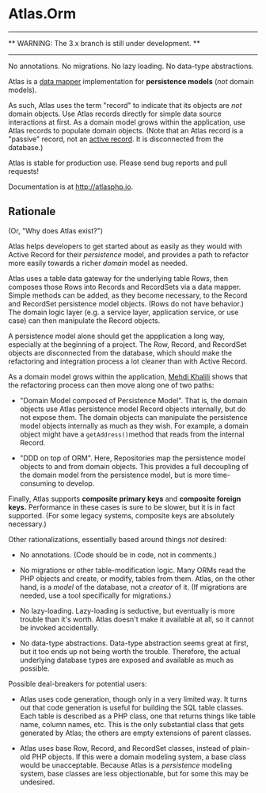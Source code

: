 # Atlas.Orm

---

** WARNING: The 3.x branch is still under development. **

---

No annotations. No migrations. No lazy loading. No data-type abstractions.

Atlas is a [data mapper](http://martinfowler.com/eaaCatalog/dataMapper.html)
implementation for **persistence models** (*not* domain models).

As such, Atlas uses the term "record" to indicate that its objects are *not*
domain objects. Use Atlas records directly for simple data source interactions
at first. As a domain model grows within the application, use Atlas records to
populate domain objects. (Note that an Atlas record is a "passive" record, not an
[active record](http://martinfowler.com/eaaCatalog/activeRecord.html).
It is disconnected from the database.)

Atlas is stable for production use. Please send bug reports and pull requests!

Documentation is at <http://atlasphp.io>.

## Rationale

(Or, "Why does Atlas exist?")

Atlas helps developers to get started about as easily as they would with Active
Record for their *persistence* model, and provides a path to refactor more
easily towards a richer *domain* model as needed.

Atlas uses a table data gateway for the underlying table Rows, then composes
those Rows into Records and RecordSets via a data mapper. Simple methods can be
added, as they become necessary, to the Record and RecordSet persistence model
objects. (Rows do not have behavior.) The domain logic layer (e.g. a service
layer, application service, or use case) can then manipulate the Record objects.

A persistence model alone should get the appplication a long way, especially at
the beginning of a project. The Row, Record, and RecordSet objects are
disconnected from the database, which should make the refactoring and
integration process a lot cleaner than with Active Record.

As a domain model grows within the application, [Mehdi Khalili][mkap] shows that
the refactoring process can then move along one of two paths:

- "Domain Model composed of Persistence Model". That is, the domain objects
  use Atlas persistence model Record objects internally, but do not expose
  them. The domain objects can manipulate the persistence model objects
  internally as much as they wish. For example, a domain object might have a
  `getAddress()`method that reads from the internal Record.

- "DDD on top of ORM". Here, Repositories map the persistence model objects to
  and from domain objects. This provides a full decoupling of the domain model
  from the persistence model, but is more time-consuming to develop.

Finally, Atlas supports **composite primary keys** and **composite foreign
keys.** Performance in these cases is sure to be slower, but it is in fact
supported. (For some legacy systems, composite keys are absolutely necessary.)

[mkap]: http://www.mehdi-khalili.com/orm-anti-patterns-part-4-persistence-domain-model

Other rationalizations, essentially based around things *not* desired:

- No annotations. (Code should be in code, not in comments.)

- No migrations or other table-modification logic. Many ORMs read the PHP
  objects and create, or modify, tables from them. Atlas, on the other hand, is
  a *model* of the database, not a *creator* of it. (If migrations are needed,
  use a tool specifically for migrations.)

- No lazy-loading. Lazy-loading is seductive, but eventually is more trouble
  than it's worth. Atlas doesn't make it available at all, so it cannot be
  invoked accidentally.

- No data-type abstractions. Data-type abstraction seems great at first, but
  it too ends up not being worth the trouble. Therefore, the actual underlying
  database types are exposed and available as much as possible.

Possible deal-breakers for potential users:

- Atlas uses code generation, though only in a very limited way. It turns out
  that code generation is useful for building the SQL table classes. Each table
  is described as a PHP class, one that returns things like table name, column
  names, etc. This is the only substantial class that gets generated by Atlas;
  the others are empty extensions of parent classes.

- Atlas uses base Row, Record, and RecordSet classes, instead of plain-old PHP
  objects. If this were a domain modeling system, a base class would be
  unacceptable. Because Atlas is a *persistence* modeling system, base classes
  are less objectionable, but for some this may be undesired.
